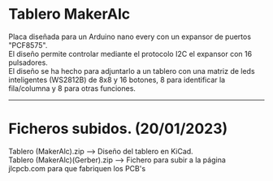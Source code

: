 # Tablero MakerAlc
Placa diseñada para un Arduino nano every con un expansor de puertos "PCF8575".<br>
El diseño permite controlar mediante el protocolo I2C el expansor con 16 pulsadores.<br>
El diseño se ha hecho para adjuntarlo a un tablero con una matriz de leds inteligentes
(WS2812B) de 8x8 y 16 botones, 8 para identificar la fila/columna y 8 para otras funciones.<br>

------------------------------------------------------------------------------------------
Ficheros subidos. (20/01/2023)
==============================
Tablero (MakerAlc).zip --> Diseño del tablero en KiCad.<br>
Tablero (MakerAlc)(Gerber).zip --> Fichero para subir a la página jlcpcb.com para que fabriquen los PCB's

